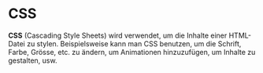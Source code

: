 # CSS

<show-structure depth="2" />

**CSS** (Cascading Style Sheets) wird verwendet, um die Inhalte einer HTML-Datei zu stylen. Beispielsweise kann man CSS benutzen, um die Schrift,
Farbe, Grösse, etc. zu ändern, um Animationen hinzuzufügen, um Inhalte zu gestalten, usw.


